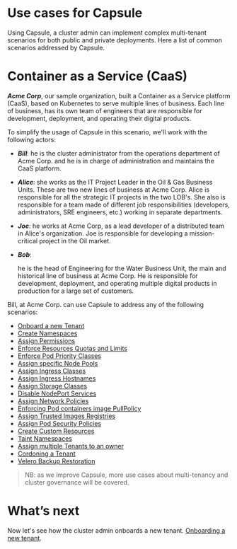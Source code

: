 # Use cases for Capsule
Using Capsule, a cluster admin can implement complex multi-tenant scenarios for both public and private deployments. Here a list of common scenarios addressed by Capsule.

# Container as a Service (CaaS)
***Acme Corp***, our sample organization, built a Container as a Service platform (CaaS), based on Kubernetes to serve multiple lines of business. Each line of business, has its own team of engineers that are responsible for development, deployment, and operating their digital products.

To simplify the usage of Capsule in this scenario, we'll work with the following actors:

* ***Bill***:
  he is the cluster administrator from the operations department of Acme Corp. and he is in charge of administration and maintains the CaaS platform.

* ***Alice***:
  she works as the IT Project Leader in the Oil & Gas Business Units. These are two new lines of business at Acme Corp. Alice is responsible for all the strategic IT projects in the two LOB's. She also is responsible for a team made of different job responsibilities (developers, administrators, SRE engineers, etc.) working in separate departments.
  
* ***Joe***:
  he works at Acme Corp, as a lead developer of a distributed team in Alice's organization. Joe is responsible for developing a mission-critical project in the Oil market.

* ***Bob***:

  he is the head of Engineering for the Water Business Unit, the main and historical line of business at Acme Corp. He is responsible for development, deployment, and operating multiple digital products in production for a large set of customers.

Bill, at Acme Corp. can use Capsule to address any of the following scenarios:

* [Onboard a new Tenant](./onboarding.md)
* [Create Namespaces](./create-namespaces.md)
* [Assign Permissions](./permissions.md)
* [Enforce Resources Quotas and Limits](./resources-quota-limits.md)
* [Enforce Pod Priority Classes](./pod-priority-class.md)
* [Assign specific Node Pools](./nodes-pool.md)
* [Assign Ingress Classes](./ingress-classes.md)
* [Assign Ingress Hostnames](./ingress-hostnames.md)
* [Assign Storage Classes](./storage-classes.md)
* [Disable NodePort Services](./node-ports.md)
* [Assign Network Policies](./network-policies.md)
* [Enforcing Pod containers image PullPolicy](./images-pullpolicy.md)
* [Assign Trusted Images Registries](./images-registries.md)
* [Assign Pod Security Policies](./pod-security-policies.md)
* [Create Custom Resources](./custom-resources.md)
* [Taint Namespaces](./taint-namespaces.md)
* [Assign multiple Tenants to an owner](./multiple-tenants.md)
* [Cordoning a Tenant](./cordoning-tenant.md)
* [Velero Backup Restoration](./velero-backup-restoration.md)

> NB: as we improve Capsule, more use cases about multi-tenancy and cluster governance will be covered.


# What’s next
Now let's see how the cluster admin onboards a new tenant. [Onboarding a new tenant](./onboarding.md).
